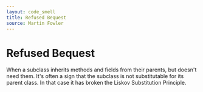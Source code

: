 ```yaml
---
layout: code_smell
title: Refused Bequest
source: Martin Fowler
---
```


# Refused Bequest
When a subclass inherits methods and fields from their parents, but doesn't need them. It's often a sign that the subclass is not substitutable for its parent class. In that case it has broken the Liskov Substitution Principle.

